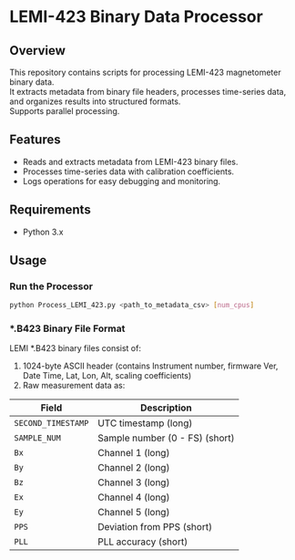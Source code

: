 # LEMI-423 Binary Data Processor

## Overview
This repository contains scripts for processing LEMI-423 magnetometer binary data.  
It extracts metadata from binary file headers, processes time-series data, and organizes results into structured formats.  
Supports parallel processing.

## Features
- Reads and extracts metadata from LEMI-423 binary files.
- Processes time-series data with calibration coefficients.
- Logs operations for easy debugging and monitoring.

## Requirements
- Python 3.x


## Usage

### Run the Processor
```sh
python Process_LEMI_423.py <path_to_metadata_csv> [num_cpus]
```
### *.B423 Binary File Format
LEMI *.B423 binary files consist of:
1.	1024-byte ASCII header (contains Instrument number, firmware Ver, Date Time, Lat, Lon, Alt, scaling coefficients)
3.	Raw measurement data as:

| Field            | Description |
|-----------------|-------------|
| `SECOND_TIMESTAMP` | UTC timestamp (long) |
| `SAMPLE_NUM`      | Sample number (0 - FS) (short) |
| `Bx`              | Channel 1 (long) |
| `By`              | Channel 2 (long) |
| `Bz`              | Channel 3 (long) |
| `Ex`              | Channel 4 (long) |
| `Ey`              | Channel 5 (long) |
| `PPS`             | Deviation from PPS (short) |
| `PLL`             | PLL accuracy (short) |

